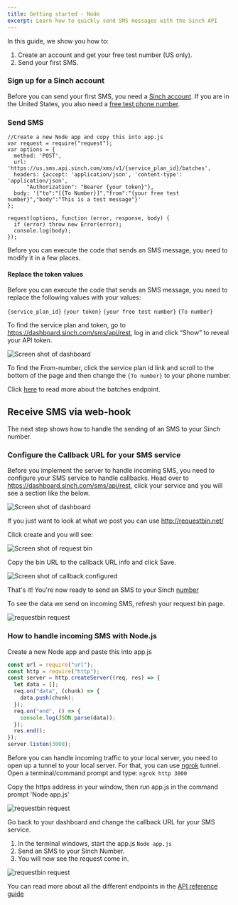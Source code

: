 ```yaml
---
title: Getting started - Node
excerpt: Learn how to quickly send SMS messages with the Sinch API
---
```

In this guide, we show you how to:

1. Create an account and get your free test number (US only).
2. Send your first SMS.

### Sign up for a Sinch account

Before you can send your first SMS, you need a [Sinch
account](https://dashboard.sinch.com/signup). If you are in the United States, you also need a [free test phone number](https://dashboard.sinch.com/numbers/your-numbers/numbers).

### Send SMS

```Nodejs NodeJS
//Create a new Node app and copy this into app.js
var request = require("request");
var options = {
  method: 'POST',
  url: 'https://us.sms.api.sinch.com/xms/v1/{service_plan_id}/batches',
  headers: {accept: 'application/json', 'content-type': 'application/json',
      "Authorization": "Bearer {your token}"},
  body: '{"to":"[{To Number}]","from":"{your free test number}","body":"This is a test message"}'
};

request(options, function (error, response, body) {
  if (error) throw new Error(error);
  console.log(body);
});
```

Before you can execute the code that sends an SMS message, you need to modify it in a few places.

#### Replace the token values

Before you can execute the code that sends an SMS message, you need to replace the following values with your values:

`{service_plan_id}`
`{your token}`
`{your free test number}`
`{To number}`

To find the service plan and token, go to https://dashboard.sinch.com/sms/api/rest, log in and click “Show” to reveal your API token.


![Screen shot of dashboard](images\sms-callback-url.png)

To find the From-number, click the service plan id link and scroll to the bottom of the page and then change the `{To number}` to your phone number.

Click [here](https://developers.sinch.com/reference/#sendsms) to read more about the batches endpoint.

## Receive SMS via web-hook  

The next step shows how to handle the sending of an SMS to your Sinch number.

### Configure the Callback URL for your SMS service

Before you implement the server to handle incoming SMS, you need to configure your SMS service to handle callbacks. Head over to https://dashboard.sinch.com/sms/api/rest, click your service and you will see a section like the below.

![Screen shot of dashboard](images\sms-callback-url.png)

If you just want to look at what we post you can use http://requestbin.net/

Click create and you will see:

![Screen shot of request bin](images\requestbin.png)

Copy the bin URL to the callback URL info and click Save.

![Screen shot of callback configured](images\callbackurlconfigured.png)

That's it! You're now ready to send an SMS to your Sinch [number](https://dashboard.sinch.com/numbers/your-numbers/numbers)

To see the data we send on incoming SMS, refresh your request bin page.

![requestbin request](images\requestbin-request.png)

### How to handle incoming SMS with Node.js

Create a new Node app and paste this into app.js

```javascript
const url = require("url");
const http = require("http");
const server = http.createServer((req, res) => {
  let data = [];
  req.on("data", (chunk) => {
    data.push(chunk);
  });
  req.on("end", () => {
    console.log(JSON.parse(data));
  });
  res.end();
});
server.listen(3000);
```

Before you can handle incoming traffic to your local server, you need to open up a tunnel to your local server. For that, you can use [ngrok](https://ngrok.com/) tunnel. Open a terminal/command prompt and type: `ngrok http 3000`

Copy the https address in your window, then run app.js in the command prompt 'Node app.js'

![requestbin request](images\ngrok.png)

Go back to your dashboard and change the callback URL for your SMS service.

1. In the terminal windows, start the app.js `Node app.js`
2. Send an SMS to your Sinch Number.
3. You will now see the request come in.

![requestbin request](images\noderesponse.png)

You can read more about all the different endpoints in the [API reference guide](https://developers.sinch.com/reference)

